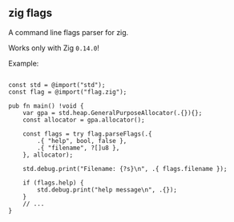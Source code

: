 ## zig flags

A command line flags parser for zig.

Works only with Zig `0.14.0`!

Example:

```zig

const std = @import("std");
const flag = @import("flag.zig");

pub fn main() !void {
    var gpa = std.heap.GeneralPurposeAllocator(.{}){};
    const allocator = gpa.allocator();

    const flags = try flag.parseFlags(.{
        .{ "help", bool, false },
        .{ "filename", ?[]u8 },
    }, allocator);

    std.debug.print("Filename: {?s}\n", .{ flags.filename });

    if (flags.help) {
        std.debug.print("help message\n", .{});
    }
    // ...
}

```
